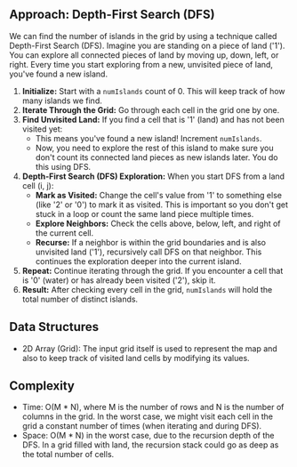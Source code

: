 ## Approach: Depth-First Search (DFS)

We can find the number of islands in the grid by using a technique called Depth-First Search (DFS). Imagine you are standing on a piece of land ('1'). You can explore all connected pieces of land by moving up, down, left, or right. Every time you start exploring from a new, unvisited piece of land, you've found a new island.

1.  **Initialize:** Start with a `numIslands` count of 0. This will keep track of how many islands we find.
2.  **Iterate Through the Grid:** Go through each cell in the grid one by one.
3.  **Find Unvisited Land:** If you find a cell that is '1' (land) and has not been visited yet:
    *   This means you've found a new island! Increment `numIslands`.
    *   Now, you need to explore the rest of this island to make sure you don't count its connected land pieces as new islands later. You do this using DFS.
4.  **Depth-First Search (DFS) Exploration:** When you start DFS from a land cell (i, j):
    *   **Mark as Visited:** Change the cell's value from '1' to something else (like '2' or '0') to mark it as visited. This is important so you don't get stuck in a loop or count the same land piece multiple times.
    *   **Explore Neighbors:** Check the cells above, below, left, and right of the current cell.
    *   **Recurse:** If a neighbor is within the grid boundaries and is also unvisited land ('1'), recursively call DFS on that neighbor. This continues the exploration deeper into the current island.
5.  **Repeat:** Continue iterating through the grid. If you encounter a cell that is '0' (water) or has already been visited ('2'), skip it.
6.  **Result:** After checking every cell in the grid, `numIslands` will hold the total number of distinct islands.

## Data Structures

-   2D Array (Grid): The input grid itself is used to represent the map and also to keep track of visited land cells by modifying its values.

## Complexity

-   Time: O(M * N), where M is the number of rows and N is the number of columns in the grid. In the worst case, we might visit each cell in the grid a constant number of times (when iterating and during DFS).
-   Space: O(M * N) in the worst case, due to the recursion depth of the DFS. In a grid filled with land, the recursion stack could go as deep as the total number of cells.
